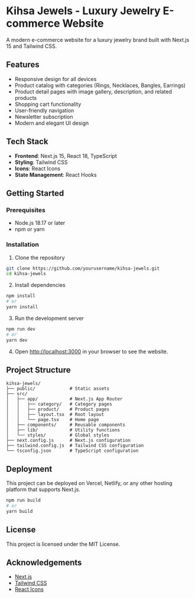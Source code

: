 # Kihsa Jewels - Luxury Jewelry E-commerce Website

A modern e-commerce website for a luxury jewelry brand built with Next.js 15 and Tailwind CSS.

## Features

- Responsive design for all devices
- Product catalog with categories (Rings, Necklaces, Bangles, Earrings)
- Product detail pages with image gallery, description, and related products
- Shopping cart functionality
- User-friendly navigation
- Newsletter subscription
- Modern and elegant UI design

## Tech Stack

- **Frontend**: Next.js 15, React 18, TypeScript
- **Styling**: Tailwind CSS
- **Icons**: React Icons
- **State Management**: React Hooks

## Getting Started

### Prerequisites

- Node.js 18.17 or later
- npm or yarn

### Installation

1. Clone the repository
```bash
git clone https://github.com/yourusername/kihsa-jewels.git
cd kihsa-jewels
```

2. Install dependencies
```bash
npm install
# or
yarn install
```

3. Run the development server
```bash
npm run dev
# or
yarn dev
```

4. Open [http://localhost:3000](http://localhost:3000) in your browser to see the website.

## Project Structure

```
kihsa-jewels/
├── public/             # Static assets
├── src/
│   ├── app/            # Next.js App Router
│   │   ├── category/   # Category pages
│   │   ├── product/    # Product pages
│   │   ├── layout.tsx  # Root layout
│   │   └── page.tsx    # Home page
│   ├── components/     # Reusable components
│   ├── lib/            # Utility functions
│   └── styles/         # Global styles
├── next.config.js      # Next.js configuration
├── tailwind.config.js  # Tailwind CSS configuration
└── tsconfig.json       # TypeScript configuration
```

## Deployment

This project can be deployed on Vercel, Netlify, or any other hosting platform that supports Next.js.

```bash
npm run build
# or
yarn build
```

## License

This project is licensed under the MIT License.

## Acknowledgements

- [Next.js](https://nextjs.org/)
- [Tailwind CSS](https://tailwindcss.com/)
- [React Icons](https://react-icons.github.io/react-icons/) 
